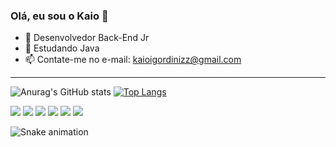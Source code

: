 ### Olá, eu sou o Kaio 👋


- 🔭 Desenvolvedor Back-End Jr
- 🌱 Estudando Java
- 📫 Contate-me no e-mail: kaioigordinizz@gmail.com


-----------------------------------
![Anurag's GitHub stats](https://github-readme-stats.vercel.app/api?username=kaioid&theme=dark&show_icons=true&custom_title=Stats&line_height=27)  [![Top Langs](https://github-readme-stats.vercel.app/api/top-langs/?username=kaioid&theme=dark&custom_title=Linguagens&card_width=400)](https://github.com/anuraghazra/github-readme-stats) 


<div>
  <a href="https://www.linkedin.com/in/kaioid" target="_blank"><img src="https://img.shields.io/badge/-LinkedIn-%230077B5?style=for-the-badge&logo=linkedin&logoColor=white" target="_blank"></a> 
  <a><img src="https://img.shields.io/badge/Python-14354C?style=for-the-badge&logo=python&logoColor=white" target="_blank"></a>
  <a><img src="https://img.shields.io/badge/Java-ED8B00?style=for-the-badge&logo=java&logoColor=white" target="_blank"></a>
  <a><img src="https://img.shields.io/badge/Flask-000000?style=for-the-badge&logo=flask&logoColor=white" target="_blank"></a>
  <a><img src="https://img.shields.io/badge/Bootstrap-563D7C?style=for-the-badge&logo=bootstrap&logoColor=white" target="_blank"></a>
  <a><img src="https://img.shields.io/badge/MySQL-00000F?style=for-the-badge&logo=mysql&logoColor=white" target="_blank"></a>
 
  ![Snake animation](https://github.com/kaioid/kaioid/blob/output/github-contribution-grid-snake.svg)
</div>
